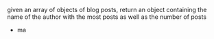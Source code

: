given an array of objects of blog posts, return an object containing the name of the author with the most posts as well as the number of posts

- ma